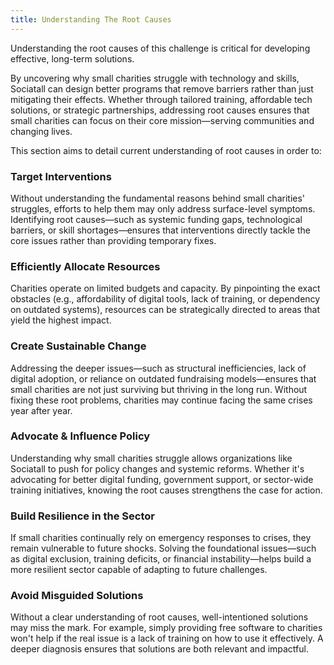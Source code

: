 ```yaml
---
title: Understanding The Root Causes
---
```


Understanding the root causes of this challenge is critical for developing effective, long-term solutions.

By uncovering why small charities struggle with technology and skills, Sociatall can design better programs that remove barriers rather than just mitigating their effects. Whether through tailored training, affordable tech solutions, or strategic partnerships, addressing root causes ensures that small charities can focus on their core mission—serving communities and changing lives.

This section aims to detail current understanding of root causes in order to:

### Target Interventions

Without understanding the fundamental reasons behind small charities' struggles, efforts to help them may only address surface-level symptoms. Identifying root causes—such as systemic funding gaps, technological barriers, or skill shortages—ensures that interventions directly tackle the core issues rather than providing temporary fixes.

### Efficiently Allocate Resources

Charities operate on limited budgets and capacity. By pinpointing the exact obstacles (e.g., affordability of digital tools, lack of training, or dependency on outdated systems), resources can be strategically directed to areas that yield the highest impact.

### Create Sustainable Change

Addressing the deeper issues—such as structural inefficiencies, lack of digital adoption, or reliance on outdated fundraising models—ensures that small charities are not just surviving but thriving in the long run. Without fixing these root problems, charities may continue facing the same crises year after year.

### Advocate & Influence Policy

Understanding why small charities struggle allows organizations like Sociatall to push for policy changes and systemic reforms. Whether it's advocating for better digital funding, government support, or sector-wide training initiatives, knowing the root causes strengthens the case for action.

### Build Resilience in the Sector

If small charities continually rely on emergency responses to crises, they remain vulnerable to future shocks. Solving the foundational issues—such as digital exclusion, training deficits, or financial instability—helps build a more resilient sector capable of adapting to future challenges.

### Avoid Misguided Solutions

Without a clear understanding of root causes, well-intentioned solutions may miss the mark. For example, simply providing free software to charities won't help if the real issue is a lack of training on how to use it effectively. A deeper diagnosis ensures that solutions are both relevant and impactful.
